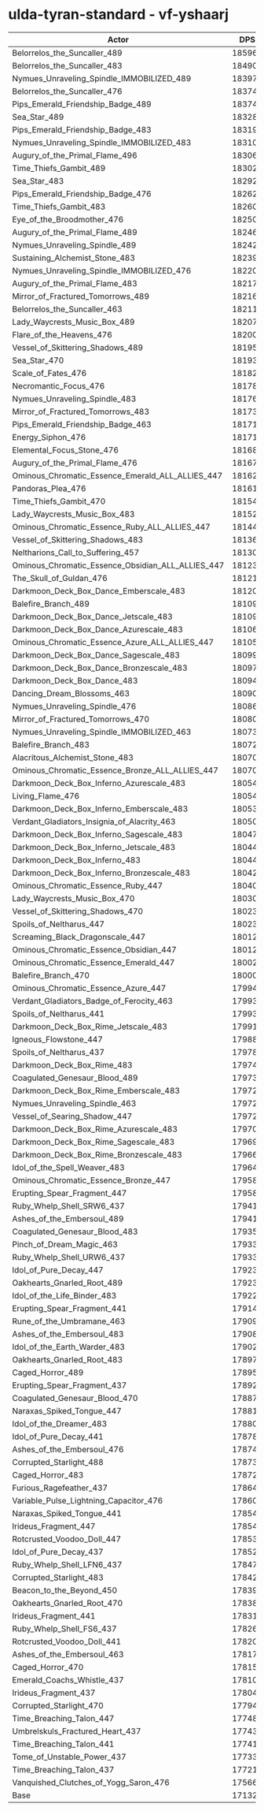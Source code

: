 # ulda-tyran-standard - vf-yshaarj
| Actor | DPS | Increase |
|---|:---:|:---:|
|Belorrelos_the_Suncaller_489|185968|8.54%|
|Belorrelos_the_Suncaller_483|184900|7.92%|
|Nymues_Unraveling_Spindle_IMMOBILIZED_489|183975|7.38%|
|Belorrelos_the_Suncaller_476|183749|7.25%|
|Pips_Emerald_Friendship_Badge_489|183747|7.25%|
|Sea_Star_489|183283|6.98%|
|Pips_Emerald_Friendship_Badge_483|183190|6.92%|
|Nymues_Unraveling_Spindle_IMMOBILIZED_483|183100|6.87%|
|Augury_of_the_Primal_Flame_496|183061|6.85%|
|Time_Thiefs_Gambit_489|183023|6.83%|
|Sea_Star_483|182925|6.77%|
|Pips_Emerald_Friendship_Badge_476|182622|6.59%|
|Time_Thiefs_Gambit_483|182608|6.58%|
|Eye_of_the_Broodmother_476|182506|6.52%|
|Augury_of_the_Primal_Flame_489|182461|6.50%|
|Nymues_Unraveling_Spindle_489|182422|6.47%|
|Sustaining_Alchemist_Stone_483|182392|6.46%|
|Nymues_Unraveling_Spindle_IMMOBILIZED_476|182200|6.34%|
|Augury_of_the_Primal_Flame_483|182174|6.33%|
|Mirror_of_Fractured_Tomorrows_489|182164|6.32%|
|Belorrelos_the_Suncaller_463|182111|6.29%|
|Lady_Waycrests_Music_Box_489|182070|6.27%|
|Flare_of_the_Heavens_476|182007|6.23%|
|Vessel_of_Skittering_Shadows_489|181959|6.20%|
|Sea_Star_470|181935|6.19%|
|Scale_of_Fates_476|181829|6.13%|
|Necromantic_Focus_476|181785|6.10%|
|Nymues_Unraveling_Spindle_483|181766|6.09%|
|Mirror_of_Fractured_Tomorrows_483|181735|6.07%|
|Pips_Emerald_Friendship_Badge_463|181718|6.06%|
|Energy_Siphon_476|181717|6.06%|
|Elemental_Focus_Stone_476|181680|6.04%|
|Augury_of_the_Primal_Flame_476|181678|6.04%|
|Ominous_Chromatic_Essence_Emerald_ALL_ALLIES_447|181629|6.01%|
|Pandoras_Plea_476|181616|6.00%|
|Time_Thiefs_Gambit_470|181546|5.96%|
|Lady_Waycrests_Music_Box_483|181528|5.95%|
|Ominous_Chromatic_Essence_Ruby_ALL_ALLIES_447|181449|5.91%|
|Vessel_of_Skittering_Shadows_483|181362|5.86%|
|Neltharions_Call_to_Suffering_457|181300|5.82%|
|Ominous_Chromatic_Essence_Obsidian_ALL_ALLIES_447|181233|5.78%|
|The_Skull_of_Guldan_476|181219|5.77%|
|Darkmoon_Deck_Box_Dance_Emberscale_483|181207|5.77%|
|Balefire_Branch_489|181099|5.70%|
|Darkmoon_Deck_Box_Dance_Jetscale_483|181093|5.70%|
|Darkmoon_Deck_Box_Dance_Azurescale_483|181069|5.68%|
|Ominous_Chromatic_Essence_Azure_ALL_ALLIES_447|181050|5.67%|
|Darkmoon_Deck_Box_Dance_Sagescale_483|180998|5.64%|
|Darkmoon_Deck_Box_Dance_Bronzescale_483|180970|5.63%|
|Darkmoon_Deck_Box_Dance_483|180947|5.61%|
|Dancing_Dream_Blossoms_463|180908|5.59%|
|Nymues_Unraveling_Spindle_476|180862|5.56%|
|Mirror_of_Fractured_Tomorrows_470|180807|5.53%|
|Nymues_Unraveling_Spindle_IMMOBILIZED_463|180732|5.49%|
|Balefire_Branch_483|180727|5.49%|
|Alacritous_Alchemist_Stone_483|180709|5.47%|
|Ominous_Chromatic_Essence_Bronze_ALL_ALLIES_447|180709|5.47%|
|Darkmoon_Deck_Box_Inferno_Azurescale_483|180548|5.38%|
|Living_Flame_476|180548|5.38%|
|Darkmoon_Deck_Box_Inferno_Emberscale_483|180536|5.37%|
|Verdant_Gladiators_Insignia_of_Alacrity_463|180502|5.35%|
|Darkmoon_Deck_Box_Inferno_Sagescale_483|180476|5.34%|
|Darkmoon_Deck_Box_Inferno_Jetscale_483|180442|5.32%|
|Darkmoon_Deck_Box_Inferno_483|180441|5.32%|
|Darkmoon_Deck_Box_Inferno_Bronzescale_483|180423|5.31%|
|Ominous_Chromatic_Essence_Ruby_447|180402|5.30%|
|Lady_Waycrests_Music_Box_470|180305|5.24%|
|Vessel_of_Skittering_Shadows_470|180239|5.20%|
|Spoils_of_Neltharus_447|180238|5.20%|
|Screaming_Black_Dragonscale_447|180121|5.13%|
|Ominous_Chromatic_Essence_Obsidian_447|180120|5.13%|
|Ominous_Chromatic_Essence_Emerald_447|180022|5.07%|
|Balefire_Branch_470|180006|5.06%|
|Ominous_Chromatic_Essence_Azure_447|179940|5.03%|
|Verdant_Gladiators_Badge_of_Ferocity_463|179936|5.02%|
|Spoils_of_Neltharus_441|179935|5.02%|
|Darkmoon_Deck_Box_Rime_Jetscale_483|179914|5.01%|
|Igneous_Flowstone_447|179882|4.99%|
|Spoils_of_Neltharus_437|179785|4.94%|
|Darkmoon_Deck_Box_Rime_483|179746|4.91%|
|Coagulated_Genesaur_Blood_489|179737|4.91%|
|Darkmoon_Deck_Box_Rime_Emberscale_483|179725|4.90%|
|Nymues_Unraveling_Spindle_463|179725|4.90%|
|Vessel_of_Searing_Shadow_447|179725|4.90%|
|Darkmoon_Deck_Box_Rime_Azurescale_483|179702|4.89%|
|Darkmoon_Deck_Box_Rime_Sagescale_483|179697|4.88%|
|Darkmoon_Deck_Box_Rime_Bronzescale_483|179664|4.86%|
|Idol_of_the_Spell_Weaver_483|179641|4.85%|
|Ominous_Chromatic_Essence_Bronze_447|179586|4.82%|
|Erupting_Spear_Fragment_447|179583|4.82%|
|Ruby_Whelp_Shell_SRW6_437|179412|4.72%|
|Ashes_of_the_Embersoul_489|179412|4.72%|
|Coagulated_Genesaur_Blood_483|179355|4.68%|
|Pinch_of_Dream_Magic_463|179338|4.67%|
|Ruby_Whelp_Shell_URW6_437|179333|4.67%|
|Idol_of_Pure_Decay_447|179237|4.62%|
|Oakhearts_Gnarled_Root_489|179230|4.61%|
|Idol_of_the_Life_Binder_483|179222|4.61%|
|Erupting_Spear_Fragment_441|179140|4.56%|
|Rune_of_the_Umbramane_463|179091|4.53%|
|Ashes_of_the_Embersoul_483|179089|4.53%|
|Idol_of_the_Earth_Warder_483|179026|4.49%|
|Oakhearts_Gnarled_Root_483|178977|4.46%|
|Caged_Horror_489|178958|4.45%|
|Erupting_Spear_Fragment_437|178924|4.43%|
|Coagulated_Genesaur_Blood_470|178870|4.40%|
|Naraxas_Spiked_Tongue_447|178816|4.37%|
|Idol_of_the_Dreamer_483|178804|4.36%|
|Idol_of_Pure_Decay_441|178789|4.35%|
|Ashes_of_the_Embersoul_476|178743|4.33%|
|Corrupted_Starlight_488|178730|4.32%|
|Caged_Horror_483|178720|4.31%|
|Furious_Ragefeather_437|178648|4.27%|
|Variable_Pulse_Lightning_Capacitor_476|178606|4.25%|
|Naraxas_Spiked_Tongue_441|178544|4.21%|
|Irideus_Fragment_447|178541|4.21%|
|Rotcrusted_Voodoo_Doll_447|178532|4.20%|
|Idol_of_Pure_Decay_437|178524|4.20%|
|Ruby_Whelp_Shell_LFN6_437|178478|4.17%|
|Corrupted_Starlight_483|178424|4.14%|
|Beacon_to_the_Beyond_450|178393|4.12%|
|Oakhearts_Gnarled_Root_470|178389|4.12%|
|Irideus_Fragment_441|178313|4.08%|
|Ruby_Whelp_Shell_FS6_437|178265|4.05%|
|Rotcrusted_Voodoo_Doll_441|178201|4.01%|
|Ashes_of_the_Embersoul_463|178177|4.00%|
|Caged_Horror_470|178154|3.98%|
|Emerald_Coachs_Whistle_437|178107|3.96%|
|Irideus_Fragment_437|178044|3.92%|
|Corrupted_Starlight_470|177948|3.86%|
|Time_Breaching_Talon_447|177484|3.59%|
|Umbrelskuls_Fractured_Heart_437|177432|3.56%|
|Time_Breaching_Talon_441|177416|3.55%|
|Tome_of_Unstable_Power_437|177334|3.50%|
|Time_Breaching_Talon_437|177219|3.44%|
|Vanquished_Clutches_of_Yogg_Saron_476|175666|2.53%|
|Base|171329|0.00%|

